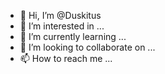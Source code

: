 - 👋 Hi, I’m @Duskitus
- 👀 I’m interested in ...
- 🌱 I’m currently learning ...
- 💞️ I’m looking to collaborate on ...
- 📫 How to reach me ...

<!---
Duskitus/Duskitus is a ✨ special ✨ repository because its `README.md` (this file) appears on your GitHub profile.
You can click the Preview link to take a look at your changes.
--->
